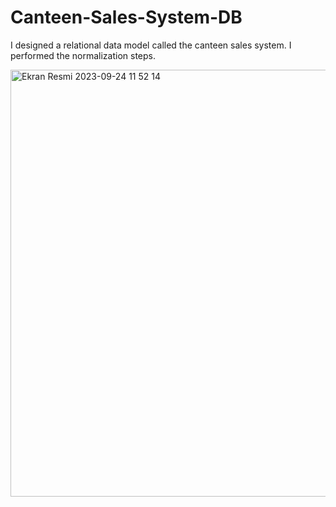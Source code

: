 # Canteen-Sales-System-DB
 I designed a relational data model called the canteen sales system. I performed the normalization steps.

<img width="683" alt="Ekran Resmi 2023-09-24 11 52 14" src="https://github.com/ahmetkaska/Canteen-Sales-System-DB/assets/79384854/3aa2145c-b677-4297-8ba9-820d3ab6175b">
